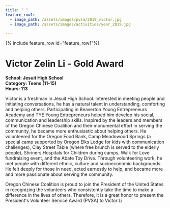 ```yaml
---
title: " "
feature_row1:
  - image_path: /assets/images/pvsa/2019_victor.jpg
  - image_path: /assets/images/activities/year_2019.jpg

---
```


{% include feature_row id="feature_row1"%}

# Victor Zelin Li - Gold Award

**School: Jesuit High School**  
**Category: Teens (11-15)**  
**Hours: 113**  

Victor is a freshman in Jesuit High School. Interested in meeting people and initiating conversations, he has a natural talent in understanding, comforting and helping others. Participating in Beaverton Young Entrepreneurs Academy and TYE Young Entrepreneurs helped him develop his social, communication and leadership skills. Inspired by the leaders and members of the Oregon Chinese Coalition and their monumental effort in serving the community, he became more enthusiastic about helping others. He volunteered for the Oregon Food Bank, Camp Meadowood Springs (a special camp supported by Oregon Elks Lodge for kids with communication challenges), Clay Street Table (where free brunch is served to the elderly people), Shriners Hospitals for Children during camps, Walk for Love fundraising event, and the Abate Toy Drive. Through volunteering work, he met people with different ethnic, culture and socioeconomic backgrounds. He felt deeply for those in need, acted earnestly to help, and became more and more passionate about serving the community.

Oregon Chinese Coalition is proud to join the President of the United States in recognizing the volunteers who consistently take the time to make a difference in the lives of others. Therefore, it is a great honor to present the President's Volunteer Service Award (PVSA) to Victor Li.
